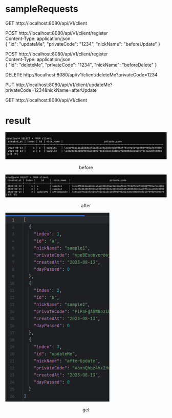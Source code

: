 # sampleRequests
GET http://localhost:8080/api/v1/client

POST http://localhost:8080/api/v1/client/register
<br>
Content-Type: application/json
<br>
{
"id": "updateMe",
"privateCode": "1234",
"nickName": "beforeUpdate"
}

POST http://localhost:8080/api/v1/client/register
<br>
Content-Type: application/json
<br>
{
"id": "deleteMe",
"privateCode": "1234",
"nickName": "beforeDelete"
}

DELETE http://localhost:8080/api/v1/client/deleteMe?privateCode=1234

PUT http://localhost:8080/api/v1/client/updateMe?privateCode=1234&nickName=afterUpdate

GET http://localhost:8080/api/v1/client

# result

![before.png](before.png)
<figcaption align = "center">before</figcaption>

![after.png](after.png)
<figcaption align = "center">after</figcaption>

![get.png](get.png)
<figcaption align = "center">get</figcaption>